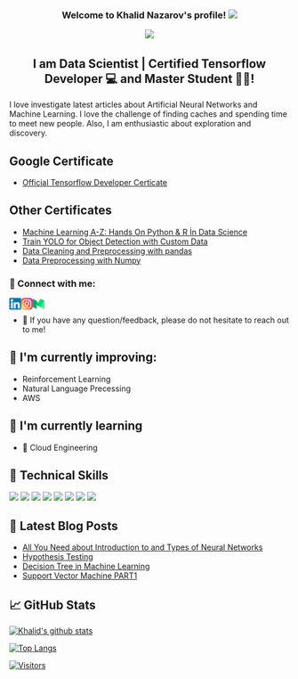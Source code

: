<h3 align="center">
  Welcome to Khalid Nazarov's profile!
  <img src="https://media.giphy.com/media/hvRJCLFzcasrR4ia7z/giphy.gif" width="28">
</h3>

<!-- Typing SVG by DenverCoder1 - https://github.com/DenverCoder1/readme-typing-svg -->
<p align="center">
  <a href="https://github.com/DenverCoder1/readme-typing-svg"><img src="https://readme-typing-svg.herokuapp.com/?lines=Data%20Scientist;Machine%20Learning%20Engineer;4%2B%20years%20of%20coding%20experience;Always%20learning%20new%20things&font=Fira%20Code&center=true&width=440&height=45&color=f75c7e&vCenter=true&size=22"></a>
</p>

<h2 align="center">
I am Data Scientist | Certified Tensorflow Developer 💻 and Master Student 🧑‍🎓!
</h2> 

I love investigate latest articles about Artificial Neural Networks and Machine Learning. I love the challenge of finding caches and spending time to meet new people. Also, I am enthusiastic about exploration and discovery.

## Google Certificate
- [Official Tensorflow Developer Certicate](https://www.credential.net/92d44221-a593-4a42-b787-8ca7e264919f#gs.p5pee0)

## Other Certificates
- [Machine Learning A-Z: Hands On Python & R İn Data Science](https://ude.my/UC-1468683b-a492-4947-a353-ee93fb948e1a)
- [Train YOLO for Object Detection with Custom Data](ude.my/UC-4d5d96d6-bc36-4372-9554-c9dc9efe0564)
- [Data Cleaning and Preprocessing with pandas](https://learn.365datascience.com/c/4f3861e28c)
- [Data Preprocessing with Numpy](https://learn.365datascience.com/c/c8f29b8255)

### 🤝 Connect with me:

<a href="https://www.linkedin.com/in/xalid-nazarov-0164761a6"><img align="left" src="https://raw.githubusercontent.com/KhalidNazzar/KhalidNazzar/main/images/linkedin.svg" alt="Khalid Nazarov | LinkedIn" width="21px"/></a>
<a href="https://www.instagram.com/xalid_nazzar/"><img align="left" src="https://raw.githubusercontent.com/KhalidNazzar/KhalidNazzar/main/images/instagram.svg" alt="Khalid Nazarov | Instagram" width="21px"/></a>
<a href="https://medium.com/@khalid.nazzar"><img align="left" src="https://raw.githubusercontent.com/KhalidNazzar/KhalidNazzar/main/images/medium.svg" alt="Khalid Nazzar | Medium" width="21px"/></a>
</br>
- 💬 If you have any question/feedback, please do not hesitate to reach out to me!

## 🔭 I'm currently improving:

- Reinforcement Learning
- Natural Language Precessing
- AWS

## 🌱 I'm currently learning

- 📱 Cloud Engineering


## 💼 Technical Skills

![](https://img.shields.io/badge/Code-Pyhon-informational?style=flat&logo=react&color=61DAFB)
![](https://img.shields.io/badge/Analyze-Statistics-informational?style=flat&logo=react&color=61DAFB)
![](https://img.shields.io/badge/Code-Java-informational?style=flat&logo=JavaScript&color=F7DF1E)
![](https://img.shields.io/badge/Code-ANN-informational?style=flat&logo=Ruby&color=CC342D)
![](https://img.shields.io/badge/ANN-Transfer-L-informational?style=flat&logo=Ruby-On-Rails&color=CC0000)
![](https://img.shields.io/badge/ANN-CNN-informational?style=flat&logo=HTML5&color=E34F26)
![](https://img.shields.io/badge/ANN-RNN-informational?style=flat&logo=PostgreSQL&color=336791)
![](https://img.shields.io/badge/ANN-NLP-informational?style=flat&logo=SQLite&color=003B57)





## 📝 Latest Blog Posts

- [All You Need about Introduction to and Types of Neural Networks](https://medium.com/@khalid.nazzar/all-you-need-about-introduction-to-and-types-of-neural-networks-f1ade04f26b1)
- [Hypothesis Testing](https://medium.com/@khalid.nazzar/hypothesis-testing-3d974c3b06f5)
- [Decision Tree in Machine Learning](https://medium.com/@khalid.nazzar/decision-tree-in-machine-learning-1729cca767f7)
- [Support Vector Machine PART1](https://medium.com/@khalid.nazzar/support-vector-machine-part1-4d8bb6c2ef11)

## 📈 GitHub Stats 

[![Khalid's github stats](https://github-readme-stats.vercel.app/api?username=KhalidNazzar)](https://github.com/KhalidNazzar)

[![Top Langs](https://github-readme-stats.vercel.app/api/top-langs/?username=KhalidNazzar&layout=compact)](https://github.com/KhalidNazzar)

[![Visitors](https://visitor-badge.glitch.me/badge?page_id=KhalidNazzar.KhalidNazzar)](https://github.com/KhalidNazzar)
